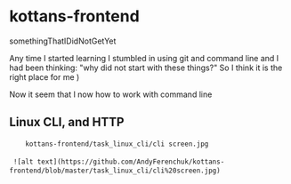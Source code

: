 # kottans-frontend
somethingThatIDidNotGetYet

Any time I started learning I stumbled in using git and command line and I had been thinking: "why did not start with these things?"
So I think it is the right place for me )

Now it seem that I now how to work with command line

## Linux CLI, and HTTP

        kottans-frontend/task_linux_cli/cli screen.jpg

     ![alt text](https://github.com/AndyFerenchuk/kottans-frontend/blob/master/task_linux_cli/cli%20screen.jpg)